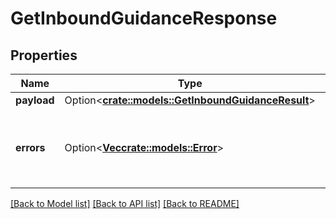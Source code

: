 # GetInboundGuidanceResponse

## Properties

Name | Type | Description | Notes
------------ | ------------- | ------------- | -------------
**payload** | Option<[**crate::models::GetInboundGuidanceResult**](GetInboundGuidanceResult.md)> |  | [optional]
**errors** | Option<[**Vec<crate::models::Error>**](Error.md)> | A list of error responses returned when a request is unsuccessful. | [optional]

[[Back to Model list]](../README.md#documentation-for-models) [[Back to API list]](../README.md#documentation-for-api-endpoints) [[Back to README]](../README.md)



